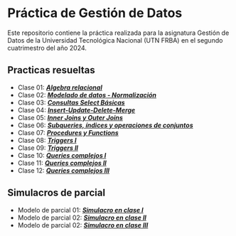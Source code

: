 # Práctica de Gestión de Datos
Este repositorio contiene la práctica realizada para la asignatura Gestión de Datos de la Universidad Tecnológica Nacional (UTN FRBA) en el segundo cuatrimestro del año 2024.

## Practicas resueltas
- Clase 01: [***Algebra relacional***](<practicas-resueltas/practica-clase-01.md>)
- Clase 02: [***Modelado de datos - Normalización***](<practicas-resueltas/practica-clase-02.puml>)
- Clase 03: [***Consultas Select Básicas***](<practicas-resueltas/practica-clase-03.md>)
- Clase 04: [***Insert-Update-Delete-Merge***](<practicas-resueltas/practica-clase-04.md>)
- Clase 05: [***Inner Joins y Outer Joins***](<practicas-resueltas/practica-clase-05.md>)
- Clase 06: [***Subqueries, índices y operaciones de conjuntos***](<practicas-resueltas/practica-clase-06.md>)
- Clase 07: [***Procedures y Functions***](<practicas-resueltas/practica-clase-07.md>)
- Clase 08: [***Triggers I***](<practicas-resueltas/practica-clase-08.md>)
- Clase 09: [***Triggers II***](<practicas-resueltas/practica-clase-09.md>)
- Clase 10: [***Queries complejos I***](<practicas-resueltas/practica-clase-10.md>)
- Clase 11: [***Queries complejos II***](<practicas-resueltas/practica-clase-11.md>)
- Clase 12: [***Queries complejos III***](<practicas-resueltas/practica-clase-12.md>)


## Simulacros de parcial
- Modelo de parcial 01: [***Simulacro en clase I***](<simulacros-parcial/simulacro-01.md>)
- Modelo de parcial 02: [***Simulacro en clase II***](<simulacros-parcial/simulacro-02.md>)
- Modelo de parcial 02: [***Simulacro en clase III***](<simulacros-parcial/simulacro-03.md>)